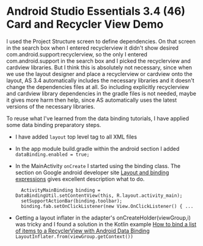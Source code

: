 # Android Studio Essentials 3.4 (46) Card and Recycler View Demo

I used the Project Structure screen to define dependencies. On that
screen in the search box when I entered recyclerview it didn't show
desired com.android.support:recyclerview, so the only I entered
com.android.support in the search box and I picked the recyclerview and
cardview libraries. But I think this is absolutely not necessary, since
when we use the layout designer and place a recyclerview or cardview
onto the layout, AS 3.4 automatically includes the necessary libraries
and it doesn't change the dependencies files at all. So including
explicitly recyclerview and cardview library dependencies in the gradle
files is not needed, maybe it gives more harm then help, since AS
automatically uses the latest versions of the necessary libraries.

To reuse what I've learned from the data binding tutorials, I have
applied some data binding preparatory steps.
- I have added `layout` top level tag to all XML files
- In the app module build.gradle within the android section I added
  `dataBinding.enabled = true;`
- In the MainActivity `onCreate` I started using the binding class. The
  section on Google android developer site
  [Layout and binding expressions](https://developer.android.com/topic/libraries/data-binding/expressions)
  gives excellent description what to do.
  
        ActivityMainBinding binding = DataBindingUtil.setContentView(this, R.layout.activity_main);
        setSupportActionBar(binding.toolbar);
        binding.fab.setOnClickListener(new View.OnClickListener() { ...
        
- Getting a layout inflater in the adapter's onCreateHolder(viewGroup,i)
  was tricky and I found a solution in the Kotlin example
  [How to bind a list of items to a RecyclerView with Android Data Binding](https://android.jlelse.eu/how-to-bind-a-list-of-items-to-a-recyclerview-with-android-data-binding-1bd08b4796b4)
  `LayoutInflater.from(viewGroup.getContext())`
  
  
